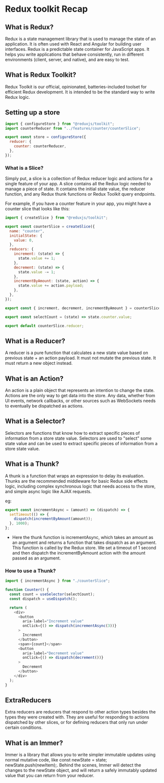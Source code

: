 # Redux toolkit Recap

## What is Redux?

Redux is a state management library that is used to manage the state of an application. It is often used with React and Angular for building user interfaces. Redux is a predictable state container for JavaScript apps. It helps you write applications that behave consistently, run in different environments (client, server, and native), and are easy to test.

## What is Redux Toolkit?

Redux Toolkit is our official, opinionated, batteries-included toolset for efficient Redux development. It is intended to be the standard way to write Redux logic.

## Setting up a store

```js
import { configureStore } from "@reduxjs/toolkit";
import counterReducer from "../features/counter/counterSlice";

export const store = configureStore({
  reducer: {
    counter: counterReducer,
  },
});
```

### What is a Slice?

Simply put, a slice is a collection of Redux reducer logic and actions for a single feature of your app. A slice contains all the Redux logic needed to manage a piece of state. It contains the initial state value, the reducer function, and any Redux thunk functions or Redux Toolkit query endpoints.

For example, if you have a counter feature in your app, you might have a counter slice that looks like this:

```js
import { createSlice } from "@reduxjs/toolkit";

export const counterSlice = createSlice({
  name: "counter",
  initialState: {
    value: 0,
  },
  reducers: {
    increment: (state) => {
      state.value += 1;
    },
    decrement: (state) => {
      state.value -= 1;
    },
    incrementByAmount: (state, action) => {
      state.value += action.payload;
    },
  },
});

export const { increment, decrement, incrementByAmount } = counterSlice.actions;

export const selectCount = (state) => state.counter.value;

export default counterSlice.reducer;
```

## What is a Reducer?

A reducer is a pure function that calculates a new state value based on previous state + an action payload. It must not mutate the previous state. It must return a new object instead.

## What is an Action?

An action is a plain object that represents an intention to change the state. Actions are the only way to get data into the store. Any data, whether from UI events, network callbacks, or other sources such as WebSockets needs to eventually be dispatched as actions.

## What is a Selector?

Selectors are functions that know how to extract specific pieces of information from a store state value. Selectors are used to "select" some state value and can be used to extract specific pieces of information from a store state value.

## What is a Thunk?

A thunk is a function that wraps an expression to delay its evaluation. Thunks are the recommended middleware for basic Redux side effects logic, including complex synchronous logic that needs access to the store, and simple async logic like AJAX requests.

eg:

```js
export const incrementAsync = (amount) => (dispatch) => {
  setTimeout(() => {
    dispatch(incrementByAmount(amount));
  }, 1000);
};
```

- Here the thunk function is incrementAsync, which takes an amount as an argument and returns a function that takes dispatch as an argument. This function is called by the Redux store. We set a timeout of 1 second and then dispatch the incrementByAmount action with the amount passed as an argument.

### How to use a Thunk?

```js
import { incrementAsync } from "./counterSlice";

function Counter() {
  const count = useSelector(selectCount);
  const dispatch = useDispatch();

  return (
    <div>
      <button
        aria-label="Increment value"
        onClick={() => dispatch(incrementAsync(3))}
      >
        Increment
      </button>
      <span>{count}</span>
      <button
        aria-label="Decrement value"
        onClick={() => dispatch(decrement())}
      >
        Decrement
      </button>
    </div>
  );
}
```

## ExtraReducers

Extra reducers are reducers that respond to other action types besides the types they were created with. They are useful for responding to actions dispatched by other slices, or for defining reducers that only run under certain conditions.

## What is an Immer?

Immer is a library that allows you to write simpler immutable updates using normal mutative code, like const newState = state; newState.push(newItem);. Behind the scenes, Immer will detect the changes to the newState object, and will return a safely immutably updated value that you can return from your reducer.
